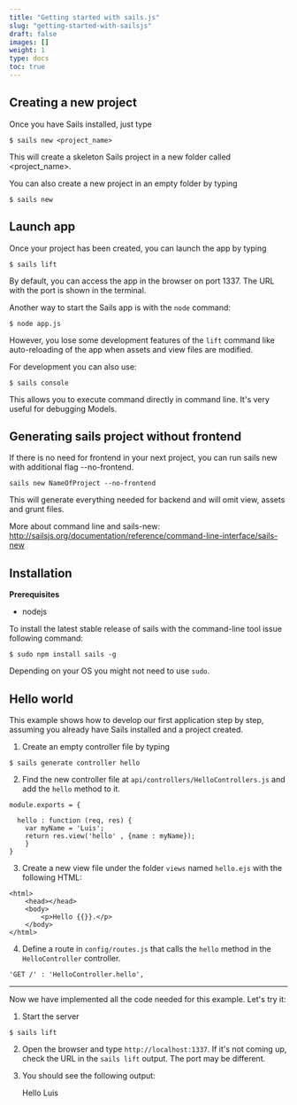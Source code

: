 ```yaml
---
title: "Getting started with sails.js"
slug: "getting-started-with-sailsjs"
draft: false
images: []
weight: 1
type: docs
toc: true
---
```


## Creating a new project
Once you have Sails installed, just type

    $ sails new <project_name>

This will create a skeleton Sails project in a new folder called <project_name>.

You can also create a new project in an empty folder by typing

    $ sails new

## Launch app
Once your project has been created, you can launch the app by typing

    $ sails lift

By default, you can access the app in the browser on port 1337. The URL with the port is shown in the terminal.

Another way to start the Sails app is with the `node` command:

    $ node app.js

However, you lose some development features of the `lift` command like auto-reloading of the app when assets and view files are modified.

For development you can also use:

    $ sails console

This allows you to execute command directly in command line. It's very useful for debugging Models.

## Generating sails project without frontend
If there is no need for frontend in your next project, you can run sails new with additional flag --no-frontend.

    sails new NameOfProject --no-frontend

This will generate everything needed for backend and will omit view, assets and grunt files.

More about command line and sails-new: http://sailsjs.org/documentation/reference/command-line-interface/sails-new

## Installation
**Prerequisites**

- nodejs

To install the latest stable release of sails with the command-line tool issue following command:

    $ sudo npm install sails -g

Depending on your OS you might not need to use `sudo`.


   



## Hello world
This example shows how to develop our first application step by step, assuming you already have Sails installed and a project created.

1. Create an empty controller file by typing 

```
$ sails generate controller hello
```

2. Find the new controller file at `api/controllers/HelloControllers.js` and add the `hello` method to it.

```
module.exports = {

  hello : function (req, res) {
    var myName = 'Luis';          
    return res.view('hello' , {name : myName});
    }
}
```

3. Create a new view file under the folder `views` named `hello.ejs` with the following HTML:
     
``` 
<html>
    <head></head>
    <body>
        <p>Hello {{}}.</p>
    </body>
</html>
```

4. Define a route in `config/routes.js` that calls the `hello` method in the `HelloController` controller.

```
'GET /' : 'HelloController.hello',
```

---

Now we have implemented all the code needed for this example. Let's try it:

1. Start the server
    
```
$ sails lift
```

2. Open the browser and type `http://localhost:1337`. If it's not coming up, check the URL in the `sails lift` output. The port may be different.
 
3. You should see the following output:

     Hello Luis 



